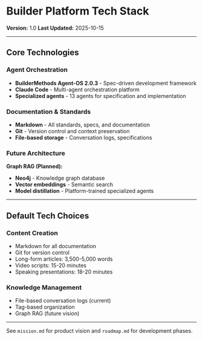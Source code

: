 # Builder Platform Tech Stack

**Version:** 1.0
**Last Updated:** 2025-10-15

---

## Core Technologies

### Agent Orchestration
- **BuilderMethods Agent-OS 2.0.3** - Spec-driven development framework
- **Claude Code** - Multi-agent orchestration platform
- **Specialized agents** - 13 agents for specification and implementation

### Documentation & Standards
- **Markdown** - All standards, specs, and documentation
- **Git** - Version control and context preservation
- **File-based storage** - Conversation logs, specifications

### Future Architecture

**Graph RAG (Planned):**
- **Neo4j** - Knowledge graph database
- **Vector embeddings** - Semantic search
- **Model distillation** - Platform-trained specialized agents

---

## Default Tech Choices

### Content Creation
- Markdown for all documentation
- Git for version control
- Long-form articles: 3,500-5,000 words
- Video scripts: 15-20 minutes
- Speaking presentations: 18-20 minutes

### Knowledge Management
- File-based conversation logs (current)
- Tag-based organization
- Graph RAG (future vision)

---

See `mission.md` for product vision and `roadmap.md` for development phases.
